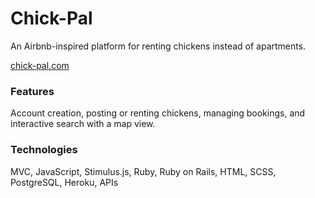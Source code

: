 # Chick-Pal
An Airbnb-inspired platform for renting chickens instead of apartments. 
 
[chick-pal.com](https://chick-pal.herokuapp.com) 

### Features
Account creation, posting or renting chickens, managing bookings, and interactive search with a map view.

### Technologies 
MVC, JavaScript, Stimulus.js, Ruby, Ruby on Rails, HTML, SCSS, PostgreSQL, Heroku, APIs

